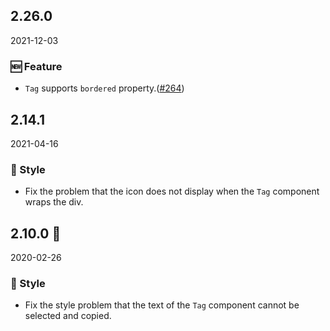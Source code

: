 ## 2.26.0

2021-12-03

### 🆕 Feature

- `Tag` supports `bordered` property.([#264](https://github.com/arco-design/arco-design/pull/264))

## 2.14.1

2021-04-16

### 💅 Style

- Fix the problem that the icon does not display when the `Tag` component wraps the div.



## 2.10.0 🏮

2020-02-26

### 💅 Style

- Fix the style problem that the text of the `Tag` component cannot be selected and copied.

